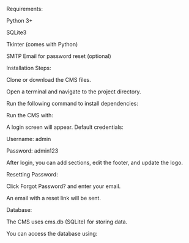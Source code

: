 Requirements:

Python 3+

SQLite3

Tkinter (comes with Python)

SMTP Email for password reset (optional)

Installation Steps:

Clone or download the CMS files.

Open a terminal and navigate to the project directory.

Run the following command to install dependencies:

Run the CMS with:

A login screen will appear. Default credentials:

Username: admin

Password: admin123

After login, you can add sections, edit the footer, and update the logo.

Resetting Password:

Click Forgot Password? and enter your email.

An email with a reset link will be sent.

Database:

The CMS uses cms.db (SQLite) for storing data.

You can access the database using: